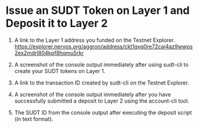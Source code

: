 # Issue an SUDT Token on Layer 1 and Deposit it to Layer 2

1. A link to the Layer 1 address you funded on the Testnet Explorer.  
https://explorer.nervos.org/aggron/address/ckt1qyq0re72caj4az9wwps2ex2mdrl804kpf8hqmu5rkr

2. A screenshot of the console output immediately after using sudt-cli to create your SUDT tokens on Layer 1.  

3. A link to the transaction ID created by sudt-cli on the Testnet Explorer.

4. A screenshot of the console output immediately after you have successfully submitted a deposit to Layer 2 using the account-cli tool.

5. The SUDT ID from the console output after executing the deposit script (in text format).
